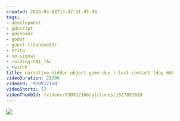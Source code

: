 ```yaml
---
created: 2024-04-04T13:47:11-05:00
tags:
- development
- gdscript
- gdshader
- godot
- guest-titanseek3r
- krita
- no-signal
- raiding-CAI_TAn
- twitch
title: narrative hidden object game dev | lost contact (day 60)
videoDuration: 21308
videoId: '930912160'
videoShorts: []
videoThumbId: /videos/930912160/pictures/1827891619
---
```


![](20240404184711.jpg)
